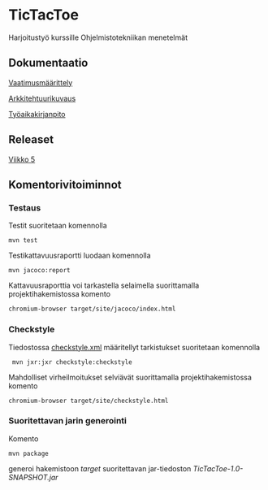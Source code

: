 # TicTacToe

Harjoitustyö kurssille Ohjelmistotekniikan menetelmät

## Dokumentaatio
[Vaatimusmäärittely](https://github.com/mnnamaria/otm-harjoitustyo/blob/master/dokumentointi/alustavamaarittely.md)

[Arkkitehtuurikuvaus](https://github.com/mnnamaria/otm-harjoitustyo/blob/master/dokumentaatio/arkkitehtuuri.md)

[Työaikakirjanpito](https://github.com/mnnamaria/otm-harjoitustyo/blob/master/dokumentointi/tyoaikakirjanpito.md)

## Releaset
[Viikko 5](https://github.com/mnnamaria/otm-harjoitustyo/releases/tag/viikko5)

## Komentorivitoiminnot

### Testaus
Testit suoritetaan komennolla
```
mvn test
```
Testikattavuusraportti luodaan komennolla
```
mvn jacoco:report
```
Kattavuusraporttia voi tarkastella selaimella suorittamalla projektihakemistossa komento
```
chromium-browser target/site/jacoco/index.html
```
### Checkstyle

Tiedostossa [checkstyle.xml](https://github.com/mnnamaria/otm-harjoitustyo/blob/master/TicTacToe/checkstyle.xml) määritellyt tarkistukset suoritetaan komennolla

```
 mvn jxr:jxr checkstyle:checkstyle
```

Mahdolliset virheilmoitukset selviävät suorittamalla projektihakemistossa komento

```
chromium-browser target/site/checkstyle.html
```
### Suoritettavan jarin generointi

Komento

```
mvn package
```

generoi hakemistoon _target_ suoritettavan jar-tiedoston _TicTacToe-1.0-SNAPSHOT.jar_
